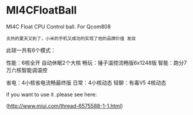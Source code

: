# MI4CFloatBall
MI4C Float CPU Control ball. For Qcom808

	炎热的夏天又到了，小米的手机又成功的实现了他的品牌价值 发烧
此球一共有6个模式：

性能：6核全开 自动休眠2个大核
畅玩：锤子温控流畅版6x1248版
智能：跑分7万六核智能调温控

省电：4小核省电流畅最终版
日常：4小核动态
轻聊：有毒V5 4核动态

if you want to use it .please see here:

(http://www.miui.com/thread-6575588-1-1.html)
